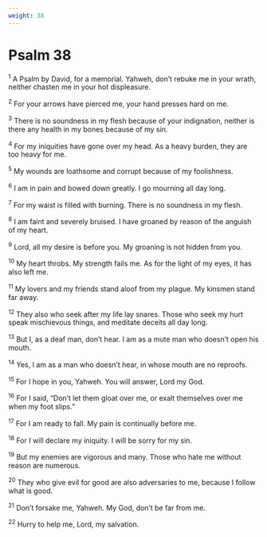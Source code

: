 ```yaml
---
weight: 38
---
```


# Psalm 38

<sup>1</sup> A Psalm by David, for a memorial. Yahweh, don’t rebuke me in your wrath, neither chasten me in your hot displeasure. 

<sup>2</sup> For your arrows have pierced me, your hand presses hard on me. 

<sup>3</sup> There is no soundness in my flesh because of your indignation, neither is there any health in my bones because of my sin. 

<sup>4</sup> For my iniquities have gone over my head. As a heavy burden, they are too heavy for me. 

<sup>5</sup> My wounds are loathsome and corrupt because of my foolishness. 

<sup>6</sup> I am in pain and bowed down greatly. I go mourning all day long. 

<sup>7</sup> For my waist is filled with burning. There is no soundness in my flesh. 

<sup>8</sup> I am faint and severely bruised. I have groaned by reason of the anguish of my heart. 

<sup>9</sup> Lord, all my desire is before you. My groaning is not hidden from you. 

<sup>10</sup> My heart throbs. My strength fails me. As for the light of my eyes, it has also left me. 

<sup>11</sup> My lovers and my friends stand aloof from my plague. My kinsmen stand far away. 

<sup>12</sup> They also who seek after my life lay snares. Those who seek my hurt speak mischievous things, and meditate deceits all day long. 

<sup>13</sup> But I, as a deaf man, don’t hear. I am as a mute man who doesn’t open his mouth. 

<sup>14</sup> Yes, I am as a man who doesn’t hear, in whose mouth are no reproofs. 

<sup>15</sup> For I hope in you, Yahweh. You will answer, Lord my God. 

<sup>16</sup> For I said, “Don’t let them gloat over me, or exalt themselves over me when my foot slips.” 

<sup>17</sup> For I am ready to fall. My pain is continually before me. 

<sup>18</sup> For I will declare my iniquity. I will be sorry for my sin. 

<sup>19</sup> But my enemies are vigorous and many. Those who hate me without reason are numerous. 

<sup>20</sup> They who give evil for good are also adversaries to me, because I follow what is good. 

<sup>21</sup> Don’t forsake me, Yahweh. My God, don’t be far from me. 

<sup>22</sup> Hurry to help me, Lord, my salvation. 


